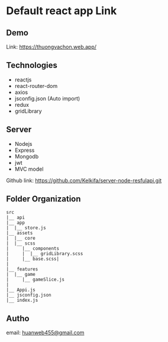 # Default react app Link

## Demo

Link: https://thuongvachon.web.app/

## Technologies

- reactjs
- react-router-dom
- axios
- jsconfig.json (Auto import)
- redux
- gridLibrary

## Server

- Nodejs
- Express
- Mongodb
- jwt
- MVC model

Github link: https://github.com/Kelkifa/server-node-resfulapi.git

## Folder Organization

```
src
|__ api
|__ app
|  |__ store.js
|__ assets
|  |__ core
|  |__ scss
|     |__ components
|     |  |__ gridLibrary.scss
|     |__ base.scss|
|
|__ features
|  |__ game
|     |__ gameSlice.js
|
|__ Appi.js
|__ jsconfig.json
|__ index.js
```

## Autho

email: huanweb455@gmail.com
